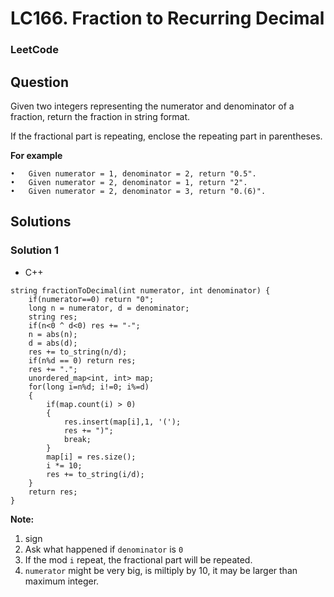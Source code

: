 # LC166. Fraction to Recurring Decimal

### LeetCode

## Question

Given two integers representing the numerator and denominator of a fraction, return the fraction in string format.

If the fractional part is repeating, enclose the repeating part in parentheses.

**For example**
```
•	Given numerator = 1, denominator = 2, return "0.5".
•	Given numerator = 2, denominator = 1, return "2".
•	Given numerator = 2, denominator = 3, return "0.(6)".
```

## Solutions

### Solution 1
* C++
```
string fractionToDecimal(int numerator, int denominator) {
    if(numerator==0) return "0";
    long n = numerator, d = denominator;
    string res;
    if(n<0 ^ d<0) res += "-";
    n = abs(n);
    d = abs(d);
    res += to_string(n/d);
    if(n%d == 0) return res;
    res += ".";
    unordered_map<int, int> map;
    for(long i=n%d; i!=0; i%=d)
    {
        if(map.count(i) > 0)
        {
            res.insert(map[i],1, '(');
            res += ")";
            break;
        }
        map[i] = res.size();
        i *= 10;
        res += to_string(i/d);
    }
    return res;
}
```

**Note:**

1. sign
2. Ask what happened if `denominator` is `0`
3. If the mod `i` repeat, the fractional part will be repeated.
4. `numerator` might be very big, is miltiply by 10, it may be larger than maximum integer.